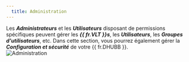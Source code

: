 ```yaml
---
  title: Administration
---
```

Les ***Administrateurs*** et les ***Utilisateurs*** disposant de permissions spécifiques peuvent gérer les ***{{ fr.VLT }}s***, les ***Utilisateurs***, les ***Groupes d'utilisateurs***, etc. Dans cette section, vous pourrez également gérer la ***Configuration et sécurité*** de votre {{ fr.DHUBB }}.  
![Administration](https://webdevolutions.azureedge.net/docs/fr/hub/Hub4023.png)
